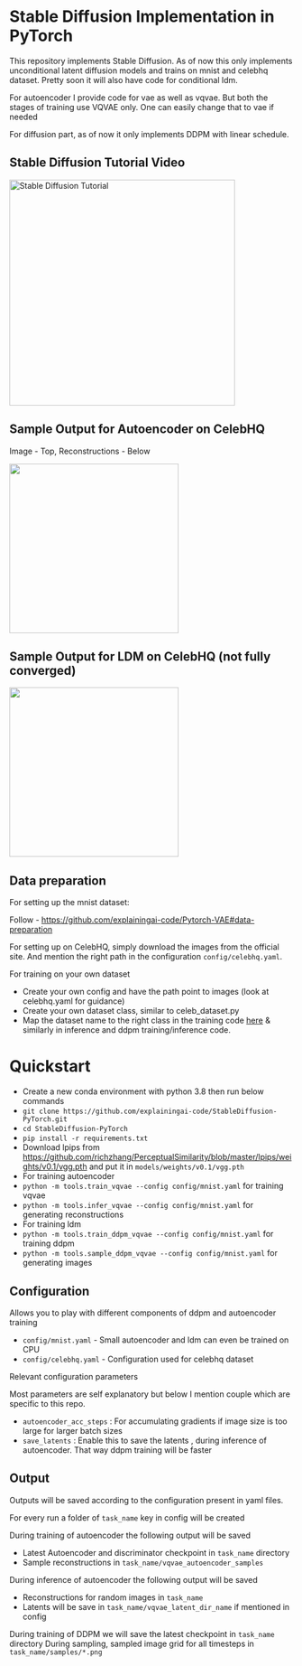 Stable Diffusion Implementation in PyTorch
========

This repository implements Stable Diffusion.
As of now this only implements unconditional latent diffusion models and trains on mnist and celebhq dataset.
Pretty soon it will also have code for conditional ldm.

For autoencoder I provide code for vae as well as vqvae.
But both the stages of training use VQVAE only. One can easily change that to vae if needed

For diffusion part, as of now it only implements DDPM with linear schedule.


## Stable Diffusion Tutorial Video
<a href="https://www.youtube.com/watch?v=1BkzNb3ejK4">
   <img alt="Stable Diffusion Tutorial" src="https://github.com/explainingai-code/StableDiffusion-PyTorch/assets/144267687/7a24d114-38bd-43a8-9819-3afa112f39ab"
   width="400">
</a>

## Sample Output for Autoencoder on CelebHQ
Image - Top, Reconstructions - Below

<img src="https://github.com/explainingai-code/StableDiffusion-PyTorch/assets/144267687/2260d618-046e-411c-bea5-0c4cb7438560" width="300">

## Sample Output for LDM on CelebHQ (not fully converged)

<img src="https://github.com/explainingai-code/StableDiffusion-PyTorch/assets/144267687/212cd84a-9bd1-43f0-93b4-3b8ff9866571" width="300">


## Data preparation
For setting up the mnist dataset:

Follow - https://github.com/explainingai-code/Pytorch-VAE#data-preparation

For setting up on CelebHQ, simply download the images from the official site.
And mention the right path in the configuration ```config/celebhq.yaml```.


For training on your own dataset 
* Create your own config and have the path point to images (look at celebhq.yaml for guidance)
* Create your own dataset class, similar to celeb_dataset.py 
* Map the dataset name to the right class in the training code [here](https://github.com/explainingai-code/StableDiffusion-PyTorch/blob/main/tools/train_ddpm_vqvae.py#L40) & similarly in inference and ddpm training/inference code.


# Quickstart
* Create a new conda environment with python 3.8 then run below commands
* ```git clone https://github.com/explainingai-code/StableDiffusion-PyTorch.git```
* ```cd StableDiffusion-PyTorch```
* ```pip install -r requirements.txt```
* Download lpips from https://github.com/richzhang/PerceptualSimilarity/blob/master/lpips/weights/v0.1/vgg.pth and put it in ```models/weights/v0.1/vgg.pth```
* For training autoencoder
* ```python -m tools.train_vqvae --config config/mnist.yaml``` for training vqvae
* ```python -m tools.infer_vqvae --config config/mnist.yaml``` for generating reconstructions
* For training ldm
* ```python -m tools.train_ddpm_vqvae --config config/mnist.yaml``` for training ddpm
* ```python -m tools.sample_ddpm_vqvae --config config/mnist.yaml``` for generating images

## Configuration
 Allows you to play with different components of ddpm and autoencoder training
* ```config/mnist.yaml``` - Small autoencoder and ldm can even be trained on CPU
* ```config/celebhq.yaml``` - Configuration used for celebhq dataset

Relevant configuration parameters

Most parameters are self explanatory but below I mention couple which are specific to this repo.
* ```autoencoder_acc_steps``` : For accumulating gradients if image size is too large for larger batch sizes
* ```save_latents``` : Enable this to save the latents , during inference of autoencoder. That way ddpm training will be faster

## Output 
Outputs will be saved according to the configuration present in yaml files.

For every run a folder of ```task_name``` key in config will be created

During training of autoencoder the following output will be saved 
* Latest Autoencoder and discriminator checkpoint in ```task_name``` directory
* Sample reconstructions in ```task_name/vqvae_autoencoder_samples```

During inference of autoencoder the following output will be saved
* Reconstructions for random images in  ```task_name```
* Latents will be save in ```task_name/vqvae_latent_dir_name``` if mentioned in config

During training of DDPM we will save the latest checkpoint in ```task_name``` directory
During sampling, sampled image grid for all timesteps in ```task_name/samples/*.png``` 





